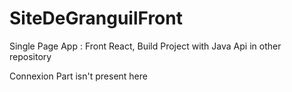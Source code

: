 # SiteDeGranguilFront
Single Page App : Front React, Build Project with Java Api in other repository

Connexion Part isn't present here

